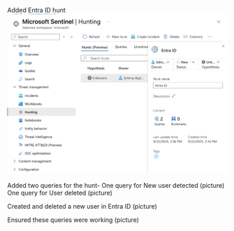 Added Entra ID hunt
![](images/new.png)


Added two queries for the hunt-
One query for New user detected
(picture)
One query for User deleted 
(picture)

Created and deleted a new user in Entra ID
(picture)

Ensured these queries were working
(picture)
